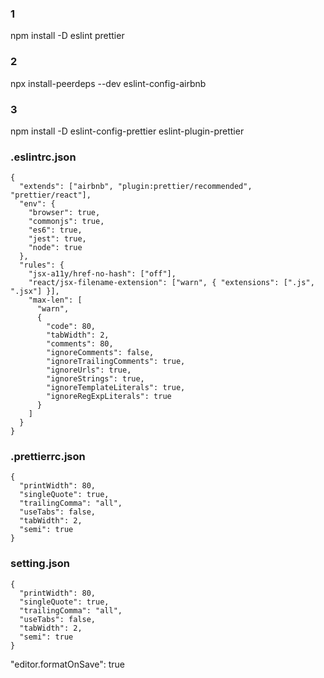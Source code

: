 ### 1

npm install -D eslint prettier

### 2

npx install-peerdeps --dev eslint-config-airbnb

### 3

npm install -D eslint-config-prettier eslint-plugin-prettier

### .eslintrc.json

```
{
  "extends": ["airbnb", "plugin:prettier/recommended", "prettier/react"],
  "env": {
    "browser": true,
    "commonjs": true,
    "es6": true,
    "jest": true,
    "node": true
  },
  "rules": {
    "jsx-a11y/href-no-hash": ["off"],
    "react/jsx-filename-extension": ["warn", { "extensions": [".js", ".jsx"] }],
    "max-len": [
      "warn",
      {
        "code": 80,
        "tabWidth": 2,
        "comments": 80,
        "ignoreComments": false,
        "ignoreTrailingComments": true,
        "ignoreUrls": true,
        "ignoreStrings": true,
        "ignoreTemplateLiterals": true,
        "ignoreRegExpLiterals": true
      }
    ]
  }
}
```

### .prettierrc.json

```
{
  "printWidth": 80,
  "singleQuote": true,
  "trailingComma": "all",
  "useTabs": false,
  "tabWidth": 2,
  "semi": true
}
```

### setting.json

```
{
  "printWidth": 80,
  "singleQuote": true,
  "trailingComma": "all",
  "useTabs": false,
  "tabWidth": 2,
  "semi": true
}
```

"editor.formatOnSave": true
